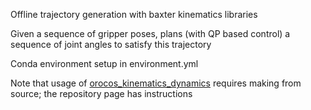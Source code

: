Offline trajectory generation with baxter kinematics libraries

Given a sequence of gripper poses, plans (with QP based control) a sequence of joint angles to satisfy this trajectory

Conda environment setup in environment.yml

Note that usage of [orocos_kinematics_dynamics](https://github.com/orocos/orocos_kinematics_dynamics/tree/master?tab=readme-ov-file) requires making from source; the repository page has instructions